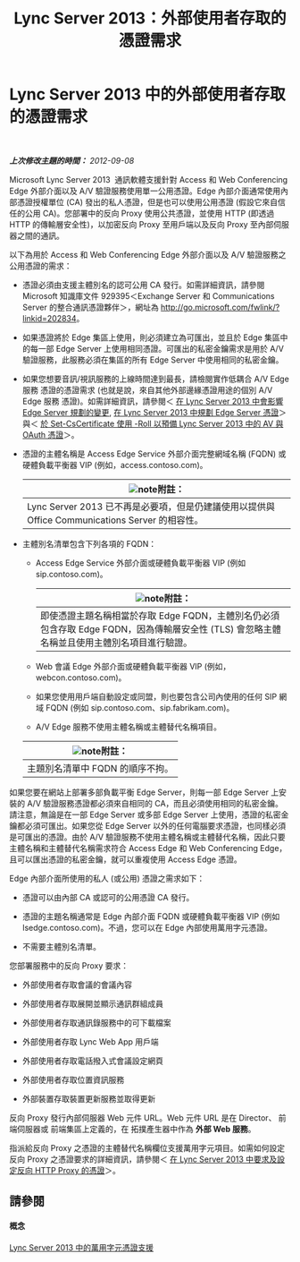 ﻿---
title: Lync Server 2013：外部使用者存取的憑證需求
TOCTitle: 外部使用者存取的憑證需求
ms:assetid: d45b6b10-556f-4b10-b1a7-fb0d0a64a498
ms:mtpsurl: https://technet.microsoft.com/zh-tw/library/Gg398920(v=OCS.15)
ms:contentKeyID: 49292439
ms.date: 08/24/2015
mtps_version: v=OCS.15
ms.translationtype: HT
---

# Lync Server 2013 中的外部使用者存取的憑證需求

 

_**上次修改主題的時間：** 2012-09-08_

Microsoft Lync Server 2013  通訊軟體支援針對 Access 和 Web Conferencing Edge 外部介面以及 A/V 驗證服務使用單一公用憑證。Edge 內部介面通常使用內部憑證授權單位 (CA) 發出的私人憑證，但是也可以使用公用憑證 (假設它來自信任的公用 CA)。您部署中的反向 Proxy 使用公共憑證，並使用 HTTP (即透過 HTTP 的傳輸層安全性)，以加密反向 Proxy 至用戶端以及反向 Proxy 至內部伺服器之間的通訊。

以下為用於 Access 和 Web Conferencing Edge 外部介面以及 A/V 驗證服務之公用憑證的需求：

  - 憑證必須由支援主體別名的認可公用 CA 發行。如需詳細資訊，請參閱 Microsoft 知識庫文件 929395＜Exchange Server 和 Communications Server 的整合通訊憑證夥伴＞，網址為 <http://go.microsoft.com/fwlink/?linkid=202834>。

  - 如果憑證將於 Edge 集區上使用，則必須建立為可匯出，並且於 Edge 集區中的每一部 Edge Server 上使用相同憑證。可匯出的私密金鑰需求是用於 A/V 驗證服務，此服務必須在集區的所有 Edge Server 中使用相同的私密金鑰。

  - 如果您想要音訊/視訊服務的上線時間達到最長，請檢閱實作低耦合 A/V Edge 服務 憑證的憑證需求 (也就是說，來自其他外部邊緣憑證用途的個別 A/V Edge 服務 憑證)。如需詳細資訊，請參閱＜ [在 Lync Server 2013 中會影響 Edge Server 規劃的變更](lync-server-2013-changes-in-lync-server-that-affect-edge-server-planning.md), [在 Lync Server 2013 中規劃 Edge Server 憑證](lync-server-2013-plan-for-edge-server-certificates.md)＞與＜ [於 Set-CsCertificate 使用 -Roll 以預備 Lync Server 2013 中的 AV 與 OAuth 憑證](lync-server-2013-staging-av-and-oauth-certificates-using-roll-in-https://docs.microsoft.com/en-us/powershell/module/skype/Set-CsCertificate)＞。

  - 憑證的主體名稱是 Access Edge Service 外部介面完整網域名稱 (FQDN) 或硬體負載平衡器 VIP (例如，access.contoso.com)。
    
    <table>
    <thead>
    <tr class="header">
    <th><img src="images/Gg398811.note(OCS.15).gif" title="note" alt="note" />附註：</th>
    </tr>
    </thead>
    <tbody>
    <tr class="odd">
    <td>Lync Server 2013 已不再是必要項，但是仍建議使用以提供與 Office Communications Server 的相容性。</td>
    </tr>
    </tbody>
    </table>


  - 主體別名清單包含下列各項的 FQDN：
    
      - Access Edge Service 外部介面或硬體負載平衡器 VIP (例如 sip.contoso.com)。
        
        <table>
        <thead>
        <tr class="header">
        <th><img src="images/Gg398811.note(OCS.15).gif" title="note" alt="note" />附註：</th>
        </tr>
        </thead>
        <tbody>
        <tr class="odd">
        <td>即使憑證主題名稱相當於存取 Edge FQDN，主體別名仍必須包含存取 Edge FQDN，因為傳輸層安全性 (TLS) 會忽略主體名稱並且使用主體別名項目進行驗證。</td>
        </tr>
        </tbody>
        </table>
    
      - Web 會議 Edge 外部介面或硬體負載平衡器 VIP (例如，webcon.contoso.com)。
    
      - 如果您使用用戶端自動設定或同盟，則也要包含公司內使用的任何 SIP 網域 FQDN (例如 sip.contoso.com、sip.fabrikam.com)。
    
      - A/V Edge 服務不使用主體名稱或主體替代名稱項目。
    
    <table>
    <thead>
    <tr class="header">
    <th><img src="images/Gg398811.note(OCS.15).gif" title="note" alt="note" />附註：</th>
    </tr>
    </thead>
    <tbody>
    <tr class="odd">
    <td>主題別名清單中 FQDN 的順序不拘。</td>
    </tr>
    </tbody>
    </table>


如果您要在網站上部署多部負載平衡 Edge Server，則每一部 Edge Server 上安裝的 A/V 驗證服務憑證都必須來自相同的 CA，而且必須使用相同的私密金鑰。請注意，無論是在一部 Edge Server 或多部 Edge Server 上使用，憑證的私密金鑰都必須可匯出。如果您從 Edge Server 以外的任何電腦要求憑證，也同樣必須是可匯出的憑證。由於 A/V 驗證服務不使用主體名稱或主體替代名稱，因此只要主體名稱和主體替代名稱需求符合 Access Edge 和 Web Conferencing Edge，且可以匯出憑證的私密金鑰，就可以重複使用 Access Edge 憑證。

Edge 內部介面所使用的私人 (或公用) 憑證之需求如下：

  - 憑證可以由內部 CA 或認可的公用憑證 CA 發行。

  - 憑證的主題名稱通常是 Edge 內部介面 FQDN 或硬體負載平衡器 VIP (例如 lsedge.contoso.com)。不過，您可以在 Edge 內部使用萬用字元憑證。

  - 不需要主體別名清單。

您部署服務中的反向 Proxy 要求：

  - 外部使用者存取會議的會議內容

  - 外部使用者存取展開並顯示通訊群組成員

  - 外部使用者存取通訊錄服務中的可下載檔案

  - 外部使用者存取 Lync Web App 用戶端

  - 外部使用者存取電話撥入式會議設定網頁

  - 外部使用者存取位置資訊服務

  - 外部裝置存取裝置更新服務並取得更新

反向 Proxy 發行內部伺服器 Web 元件 URL。Web 元件 URL 是在 Director、 前端伺服器或 前端集區上定義的，在 拓撲產生器中作為 **外部 Web 服務**。

指派給反向 Proxy 之憑證的主體替代名稱欄位支援萬用字元項目。如需如何設定反向 Proxy 之憑證要求的詳細資訊，請參閱＜ [在 Lync Server 2013 中要求及設定反向 HTTP Proxy 的憑證](lync-server-2013-request-and-configure-a-certificate-for-your-reverse-http-proxy.md)＞。

## 請參閱

#### 概念

[Lync Server 2013 中的萬用字元憑證支援](lync-server-2013-wildcard-certificate-support.md)


